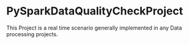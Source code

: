 # PySparkDataQualityCheckProject
This Project is a real time scenario generally implemented in any Data processing projects.
